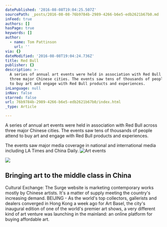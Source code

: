 ```yaml
---
datePublished: '2016-08-08T19:04:25.507Z'
sourcePath: _posts/2016-08-08-76b9784b-2989-4266-b6e5-edb2621b67b0.md
inFeed: true
authors: []
hasPage: true
keywords: []
author:
  - name: Tom Pattinson
    url: ''
via: {}
dateModified: '2016-08-08T19:04:24.736Z'
title: Red Bull
publisher: {}
description: >-
  A series of annual art events were held in association with Red Bull across
  three major Chinese cities. The events saw tens of thousands of people attend
  to buy art and engage with Red Bull products and experiences.
inLanguage: null
inNav: false
starred: false
url: 76b9784b-2989-4266-b6e5-edb2621b67b0/index.html
_type: Article

---
```

A series of annual art events were held in association with Red Bull across three major Chinese cities. The events saw tens of thousands of people attend to buy art and engage with Red Bull products and experiences.

The events saw major media coverage in national and international media including LA Times and China Daily.
![Art events](https://the-grid-user-content.s3-us-west-2.amazonaws.com/51c292ae-df61-4abe-98fa-d25f6d8e8d04.jpg)

<article style=""><img src="http://www.trbimg.com/img-51a94c2e/turbine/la-la-ca-0524-culture-china-007-jpg-20130530/600/600x400" /><h1>Bringing art to the middle class in China</h1><p>Cultural Exchange: The Surge website is marketing contemporary works mostly by Chinese artists. It's a matter of supply meeting the country's increasing demand. BEIJING - As the world's top collectors, gallerists and dealers converged in Hong Kong a week ago for Art Basel, the city's inaugural edition of one of the world's premier art shows, a very different kind of art venture was launching in the mainland: an online platform for buying affordable art.</p></article>